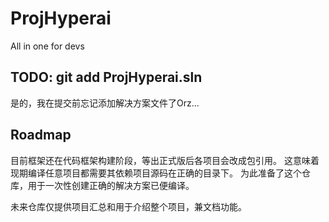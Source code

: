 # ProjHyperai
All in one for devs
## TODO: git add ProjHyperai.sln
是的，我在提交前忘记添加解决方案文件了Orz...
## Roadmap
目前框架还在代码框架构建阶段，等出正式版后各项目会改成包引用。
这意味着现期编译任意项目都需要其依赖项目源码在正确的目录下。
为此准备了这个仓库，用于一次性创建正确的解决方案已便编译。

未来仓库仅提供项目汇总和用于介绍整个项目，兼文档功能。
